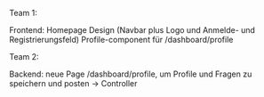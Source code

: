 Team 1:

Frontend:
Homepage Design (Navbar plus Logo und Anmelde- und Registrierungsfeld)
Profile-component für /dashboard/profile

Team 2:

Backend:
neue Page /dashboard/profile, um Profile und Fragen zu speichern und posten
-> Controller







